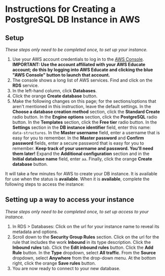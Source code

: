 # Instructions for Creating a PostgreSQL DB Instance in AWS

## Setup

*These steps only need to be completed once, to set up your instance.* 

1. Use your AWS account credentials to log in to the [AWS Console](https://console.aws.amazon.com/console/home?region=us-east-1). **IMPORTANT: Use the account affiliated with your AWS Educate account; do this by logging into AWS Educate and clicking the blue "AWS Console" button to launch that account.**    
2. The console shows a long list of AWS services. Find and click on the **RDS** service.  
3. In the left-hand column, click **Databases**.  
4. Click the orange **Create database** button.  
5. Make the following changes on this page; for the sections/options that aren't mentioned in this instruction, leave the default settings. In the **Choose a database creation method** section, click the **Standard Create** radio button. In the **Engine options** section, click the **PostgreSQL** radio button. In the **Templates** section, click the **Free tier** radio button. In the **Settings** section in the **DB instance identifier** field, enter this name: `data-structures`. In the **Master username** field, enter a username that is easy for you to remember. In the **Master password** and **Confirm password** fields, enter a secure password that is easy for you to remember. **Keep track of your username and password. You'll need them later!** Expand the **Additional configuration** section and in the **Initial database name** field, enter `aa`. Finally, click the orange **Create database** button.   

It will take a few minutes for AWS to create your DB instance. It is available for use when the status is **available**. When it is **available**, complete the following steps to access the instance:

## Setting up a way to access your instance

*These steps only need to be completed once, to set up access to your instance.* 

1. In RDS > Databases: Click on the url for your instance name to reveal its metadata and options.  
2. Scroll down to the **Security Group Rules** section. Click on the url for the rule that includes the work **Inbound** in its type description. Click the **Inbound rules** tab. Click the **Edit inbound rules** button. Click the **Add Rule** button. In the **Type** dropdown, select **All traffic**. From the **Source** dropdown, select **Anywhere** from the drop-down menu. At the bottom right, click the orange **Save rules** button.  
3. You are now ready to connect to your new database.  